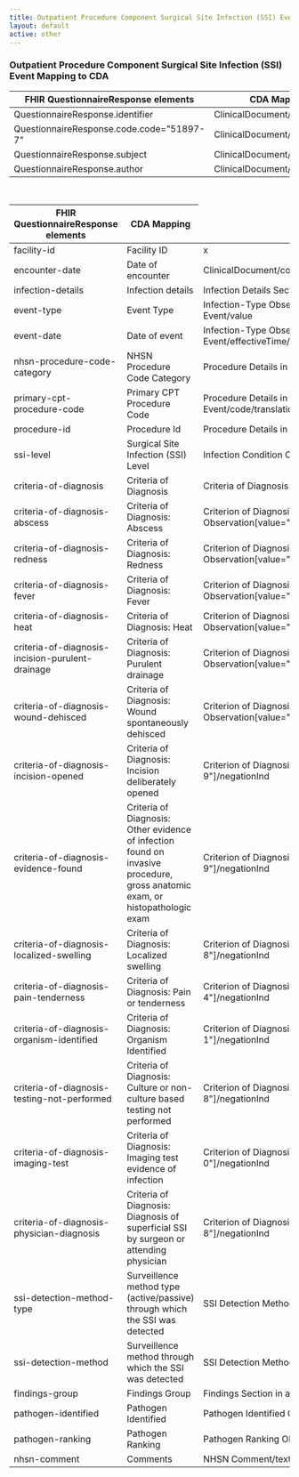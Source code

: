 ```yaml
---
title: Outpatient Procedure Component Surgical Site Infection (SSI) Event Mapping
layout: default
active: other
---
```


<!-- { :.no_toc } -->

<!-- TOC  the css styling for this is \pages\assets\css\project.css under 'markdown-toc'-->

<!-- * Do not remove this line (it will not be displayed)
{:toc} -->

<!-- end TOC -->

### Outpatient Procedure Component Surgical Site Infection (SSI) Event Mapping to CDA

<table class="codes">
  <thead>
    <tr>
      <th>FHIR QuestionnaireResponse elements</th>
      <th>CDA Mapping</th>
    </tr>
  </thead>
  <tbody>
    <tr>
      <td>QuestionnaireResponse.identifier</td>
      <td>ClinicalDocument/id</td>
    </tr>
    <tr>
      <td>QuestionnaireResponse.code.code="51897-7"</td>
      <td>ClinicalDocument/code</td>
    </tr>
    <tr>
      <td>QuestionnaireResponse.subject</td>
      <td>ClinicalDocument/recordTarget</td>
    </tr>
    <tr>
      <td>QuestionnaireResponse.author</td>
      <td>ClinicalDocument/author</td>
    </tr>
  </tbody>
</table>

<br/>

<table class="codes">
  <thead>
    <tr>
      <th>FHIR QuestionnaireResponse elements</th>
      <th>CDA Mapping</th>
    </tr>
  </thead>
  <tbody>
    <tr>
      <td>facility-id</td>
      <td>Facility ID</td>
      <td>x</td>
    </tr>
    <tr>
      <td>encounter-date</td>
      <td>Date of encounter</td>
      <td>ClinicalDocument/componentOf/effectiveTime/low</td>
    </tr>
    <tr>
      <td>infection-details</td>
      <td>Infection details</td>
      <td>Infection Details Section in an OPC SSI Report</td>
    </tr>
    <tr>
      <td>event-type</td>
      <td>Event Type</td>
      <td>Infection-Type Observation in an OPC SSI Event/value</td>
    </tr>
    <tr>
      <td>event-date</td>
      <td>Date of event</td>
      <td>Infection-Type Observation in an OPC SSI Event/effectiveTime/low</td>
    </tr>
    <tr>
      <td>nhsn-procedure-code-category</td>
      <td>NHSN Procedure Code Category</td>
      <td>Procedure Details in an OPC SSI Event/code</td>
    </tr>
    <tr>
      <td>primary-cpt-procedure-code</td>
      <td>Primary CPT Procedure Code</td>
      <td>Procedure Details in an OPC SSI Event/code/translation</td>
    </tr>
    <tr>
      <td>procedure-id</td>
      <td>Procedure Id</td>
      <td>Procedure Details in an OPC SSI Event/code/id</td>
    </tr>
    <tr>
      <td>ssi-level</td>
      <td>Surgical Site Infection (SSI) Level</td>
      <td>Infection Condition Observation/value</td>
    </tr>
    <tr>
      <td>criteria-of-diagnosis</td>
      <td>Criteria of Diagnosis</td>
      <td>Criteria of Diagnosis Organizer</td>
    </tr>
    <tr>
      <td>criteria-of-diagnosis-abscess</td>
      <td>Criteria of Diagnosis: Abscess</td>
      <td>Criterion of Diagnosis Observation[value="128477000"]/negationInd</td>
    </tr>
    <tr>
      <td>criteria-of-diagnosis-redness</td>
      <td>Criteria of Diagnosis: Redness</td>
      <td>Criterion of Diagnosis Observation[value="386713009"]/negationInd</td>
    </tr>
    <tr>
      <td>criteria-of-diagnosis-fever</td>
      <td>Criteria of Diagnosis: Fever</td>
      <td>Criterion of Diagnosis Observation[value="386661006"]/negationInd</td>
    </tr>
    <tr>
      <td>criteria-of-diagnosis-heat</td>
      <td>Criteria of Diagnosis: Heat</td>
      <td>Criterion of Diagnosis Observation[value="304214002"]/negationInd</td>
    </tr>
    <tr>
      <td>criteria-of-diagnosis-incision-purulent-drainage</td>
      <td>Criteria of Diagnosis: Purulent drainage</td>
      <td>Criterion of Diagnosis Observation[value="255320000"]/negationInd</td>
    </tr>
    <tr>
      <td>criteria-of-diagnosis-wound-dehisced</td>
      <td>Criteria of Diagnosis: Wound spontaneously dehisced</td>
      <td>Criterion of Diagnosis Observation[value="225553008"]/negationInd</td>
    </tr>
    <tr>
      <td>criteria-of-diagnosis-incision-opened</td>
      <td>Criteria of Diagnosis: Incision deliberately opened</td>
      <td>Criterion of Diagnosis Observation[value="1967-9"]/negationInd</td>
    </tr>
    <tr>
      <td>criteria-of-diagnosis-evidence-found</td>
      <td>Criteria of Diagnosis: Other evidence of infection found on invasive procedure, gross anatomic exam, or histopathologic exam</td>
      <td>Criterion of Diagnosis Observation[value="1905-9"]/negationInd</td>
    </tr>
    <tr>
      <td>criteria-of-diagnosis-localized-swelling</td>
      <td>Criteria of Diagnosis: Localized swelling</td>
      <td>Criterion of Diagnosis Observation[value="1920-8"]/negationInd</td>
    </tr>
    <tr>
      <td>criteria-of-diagnosis-pain-tenderness</td>
      <td>Criteria of Diagnosis: Pain or tenderness</td>
      <td>Criterion of Diagnosis Observation[value="1960-4"]/negationInd</td>
    </tr>
    <tr>
      <td>criteria-of-diagnosis-organism-identified</td>
      <td>Criteria of Diagnosis: Organism Identified</td>
      <td>Criterion of Diagnosis Observation[value="1952-1"]/negationInd</td>
    </tr>
    <tr>
      <td>criteria-of-diagnosis-testing-not-performed</td>
      <td>Criteria of Diagnosis: Culture or non-culture based testing not performed</td>
      <td>Criterion of Diagnosis Observation[value="1901-8"]/negationInd</td>
    </tr>
    <tr>
      <td>criteria-of-diagnosis-imaging-test</td>
      <td>Criteria of Diagnosis: Imaging test evidence of infection</td>
      <td>Criterion of Diagnosis Observation[value="1924-0"]/negationInd</td>
    </tr>
    <tr>
      <td>criteria-of-diagnosis-physician-diagnosis</td>
      <td>Criteria of Diagnosis: Diagnosis of superficial SSI by surgeon or attending physician</td>
      <td>Criterion of Diagnosis Observation[value="1963-8"]/negationInd</td>
    </tr>
    <tr>
      <td>ssi-detection-method-type</td>
      <td>Surveillence method type (active/passive) through which the SSI was detected</td>
      <td>SSI Detection Method/code</td>
    </tr>
    <tr>
      <td>ssi-detection-method</td>
      <td>Surveillence method through which the SSI was detected</td>
      <td>SSI Detection Method/value</td>
    </tr>
    <tr>
      <td>findings-group</td>
      <td>Findings Group</td>
      <td>Findings Section in an OPC SSI Report</td>
    </tr>
    <tr>
      <td>pathogen-identified</td>
      <td>Pathogen Identified</td>
      <td>Pathogen Identified Observation/value</td>
    </tr>
    <tr>
      <td>pathogen-ranking</td>
      <td>Pathogen Ranking</td>
      <td>Pathogen Ranking Observation/value</td>
    </tr>
    <tr>
      <td>nhsn-comment</td>
      <td>Comments</td>
      <td>NHSN Comment/text</td>
    </tr>
  </tbody>
</table>